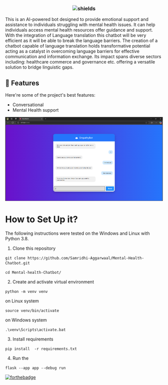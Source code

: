 <p><h3 align="center"><img src="https://img.shields.io/badge/Mental-Health-blue" alt="shields"></h3></p>

<p id="description">This is an AI-powered bot designed to provide emotional support and assistance to individuals struggling with mental health issues. It can help individuals access mental health resources offer guidance and support. With the integration of Language translation this chatbot will be very efficient as it will be able to break the language barriers. The creation of a chatbot capable of language translation holds transformative potential acting as a catalyst in overcoming language barriers for effective communication and information exchange. Its impact spans diverse sectors including: healthcare commerce and governance etc. offering a versatile solution to bridge linguistic gaps.</p>

<h2>🧐 Features</h2>

Here're some of the project's best features:
*   Conversational
*   Mental Health support

![Main User Interface](https://github.com/Samridhi-Aggarwaal/Mental-Health-Chatbot/blob/main/static/img/Screenshot%202025-04-15%20131131.png)

# How to Set Up it?

The following instructions were tested on the Windows and Linux with Python 3.8.

1. Clone this repository

```
git clone https://github.com/Samridhi-Aggarwaal/Mental-Health-Chatbot.git
```
```
cd Mental-health-Chatbot/
```

2. Create and activate virtual environment 

```
python -m venv venv
```
on Linux system
```
source venv/bin/activate
```
on Windows system
```
.\venv\Scripts\activate.bat
```
3. Install requirements

```
pip install  -r requirements.txt
```

4. Run the 
```
flask --app app --debug run
```


[![forthebadge](https://forthebadge.com/images/badges/built-with-love.svg)](https://buymeacoffee.com/ayushdevv)
